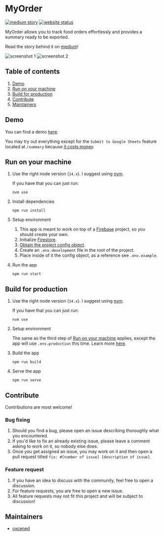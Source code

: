 # MyOrder

[![medium story](https://img.shields.io/badge/Medium-Story-%23000?logo=medium)](https://medium.com/@alen.ajam/how-i-took-control-of-my-companys-lunchtime-with-an-app-f6d70c31cb89)
[![website status](https://img.shields.io/website?url=https%3A%2F%2Fmyorderdemo-80b12.web.app%2F)](https://myorderdemo-80b12.web.app/)

MyOrder allows you to track food orders effortlessly and provides a summary ready to be exported.

Read the story behind it on [medium](https://medium.com/@alen.ajam/how-i-took-control-of-my-companys-lunchtime-with-an-app-f6d70c31cb89)!

![screenshot 1](https://miro.medium.com/max/300/1*Vk0dtrl4eHHAKmUhKkryMw.png)
![screenshot 2](https://miro.medium.com/max/300/1*XsmPd_zjpHLbfnaIt0oROw.png)

## Table of contents
1. [Demo](#demo)
1. [Run on your machine](#run-on-your-machine)
1. [Build for production](#build-for-production)
1. [Contribute](#contribute)
1. [Maintainers](#maintainers)

## Demo
You can find a demo [here](https://myorderdemo-80b12.web.app/).

You may try out everything except for the `Submit to Google Sheets` feature located at `/summary` because [it costs money](https://media.tenor.com/5Z-o3OKSPFIAAAAC/adult-swim-monkey.gif).

## Run on your machine

1. Use the right node version (`14.x`). I suggest using [nvm](https://github.com/nvm-sh/nvm).

    If you have that you can just run:

    ```
    nvm use
    ```

1. Install dependencies

    ```
    npm run install
    ```

1. Setup environment

   1. This app is meant to work on top of a [Firebase](https://firebase.google.com/) project, so you should create your own.
   1. Initialize [Firestore](https://firebase.google.com/docs/firestore/quickstart).
   1. [Obtain the project config object](https://firebase.google.com/docs/web/learn-more#config-object).
   1. Create an `.env.development` file in the root of the project.
   1. Place inside of it the config object, as a reference see `.env.example`.

1. Run the app
    ```
    npm run start
    ```
   
## Build for production
1. Use the right node version (`14.x`). I suggest using [nvm](https://github.com/nvm-sh/nvm).

   If you have that you can just run:

    ```
    nvm use
    ```

1. Setup environment
    
   The same as the third step of [Run on your machine](#run-on-your-machine) applies, except the app will use `.env.production` this time. Learn more [here](https://www.gatsbyjs.com/docs/how-to/local-development/environment-variables/).

1. Build the app
    ```
    npm run build
    ```

1. Serve the app
    ```
    npm run serve
    ```
   
## Contribute
Contributions are most welcome! 

### Bug fixing
1. Should you find a bug, please open an issue describing thoroughly what you encountered.
2. If you'd like to fix an already existing issue, please leave a comment asking to work on it, so nobody else does.
3. Once you get assigned an issue, you may work on it and then open a pull request titled `fix: #[number of issue] [description of issue]`.

### Feature request
1. If you have an idea to discuss with the community, feel free to open a discussion.
1. For feature requests, you are free to open a new issue.
1. All feature requests may not fit this project and will be subject to discussion!

## Maintainers
- [oxcened](https://github.com/oxcened)
